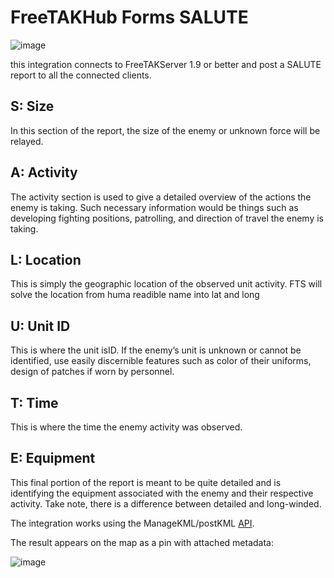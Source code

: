 # FreeTAKHub Forms SALUTE

![image](https://user-images.githubusercontent.com/60719165/139068106-becaad95-6d8c-466d-aba2-e90b5f862b7e.png)


this integration connects to FreeTAKServer 1.9 or better and post a SALUTE report to all the connected clients. 

## S: Size
In this section of the report, the size of the enemy or unknown force will be relayed. 

##  A: Activity
The activity section is used to give a detailed overview of the actions the enemy is taking. Such necessary information would be things such as developing fighting positions, patrolling, and direction of travel the enemy is taking.

## L: Location
This is simply the geographic location of the observed unit activity. FTS will solve the location from huma readible name into lat and long

## U: Unit ID
This is where the unit isID. If the enemy’s unit is unknown or cannot be identified, use easily discernible features such as color of their uniforms, design of patches if worn by personnel.

## T: Time
This is where the time the enemy activity was observed. 

##  E: Equipment
This final portion of the report is meant to be quite detailed and is identifying the equipment associated with the enemy and their respective activity. Take note, there is a difference between detailed and long-winded. 



The integration works using the ManageKML/postKML [API](https://freetakteam.github.io/FreeTAKServer-User-Docs/API/REST_APIDoc). 

The result appears on the map as a pin with attached metadata:

![image](https://user-images.githubusercontent.com/60719165/125200108-d5a35400-e23f-11eb-934e-fc04210820c4.png)

